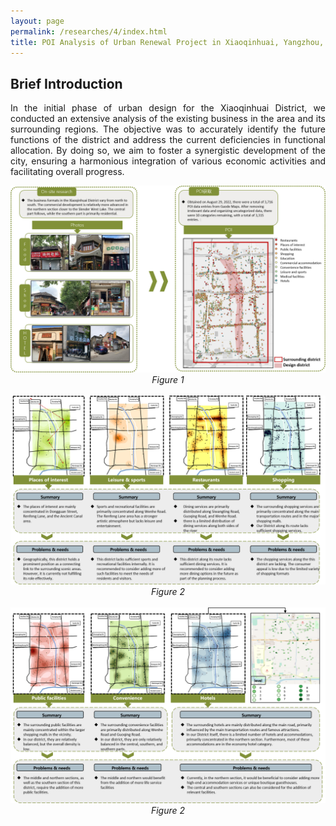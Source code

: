 ```yaml
---
layout: page
permalink: /researches/4/index.html
title: POI Analysis of Urban Renewal Project in Xiaoqinhuai, Yangzhou, Jiangsu Province
---
```


##  Brief Introduction

<p style="text-align: justify;"> 
In the initial phase of urban design for the Xiaoqinhuai District, we conducted an extensive analysis of the existing business in the area and its surrounding regions. The objective was to accurately identify the future functions of the district and address the current deficiencies in functional allocation. By doing so, we aim to foster a synergistic development of the city, ensuring a harmonious integration of various economic activities and facilitating overall progress.
</p>

<center>

<img src="/researches/4/d1.png">
<em>Figure 1</em>
<br><br>

<img src="/researches/4/d2.png">
<em>Figure 2</em>
<br><br>

<img src="/researches/4/d3.png">
<em>Figure 2</em>

</center>